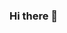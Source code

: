 ### Hi there 👋

<!--
**CamilaMontoya31/CamilaMontoya31** is a ✨ _special_ ✨ repository because its `README.md` (this file) appears on your GitHub profile.

Here are some ideas to get you started:

- 🔭 I’m currently working on ...
- 🌱 I’m currently learning Java
- 👯 I’m looking to collaborate on open source 
- 🤔 I’m looking for help with Data Science 
- 💬 Ask me about HTML
- 📫 How to reach me: montoyablancocami@gmail.com
- 😄 Pronouns: she/her/ella
- ⚡ Fun fact: i love programming and drink tea, not coffee 🙈
-->
